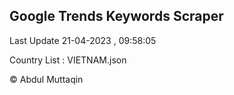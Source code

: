

## Google Trends Keywords Scraper 
 
Last Update 21-04-2023 , 09:58:05

Country List :
VIETNAM.json



© Abdul Muttaqin 
